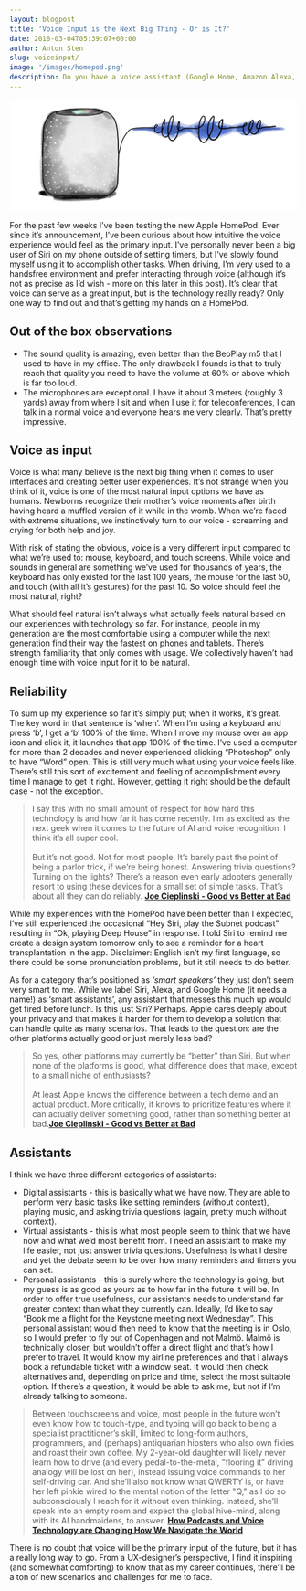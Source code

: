 ```yaml
---
layout: blogpost
title: 'Voice Input is the Next Big Thing - Or is It?'
date: 2018-03-04T05:39:07+00:00
author: Anton Sten
slug: voiceinput/
image: '/images/homepod.png'
description: Do you have a voice assistant (Google Home, Amazon Alexa, Apple HomePod, Siri) at home? Does it live up to the hype? I bought a HomePod and it’s amazing and also not amazing.
---
```


![Apple HomePod](/images/homepod.png)

For the past few weeks I’ve been testing the new Apple HomePod. Ever since it’s announcement, I’ve been curious about how intuitive the voice experience would feel as the primary input. I’ve personally never been a big user of Siri on my phone outside of setting timers, but I’ve slowly found myself using it to accomplish other tasks. When driving, I’m very used to a handsfree environment and prefer interacting through voice (although it’s not as precise as I’d wish - more on this later in this post). It’s clear that voice can serve as a great input, but is the technology really ready? Only one way to find out and that’s getting my hands on a HomePod.

## Out of the box observations
- The sound quality is amazing, even better than the BeoPlay m5 that I used to have in my office. The only drawback I founds is that to truly reach that quality you need to have the volume at 60% or above which is far too loud.
- The microphones are exceptional. I have it about 3 meters (roughly 3 yards) away from where I sit and when I use it for teleconferences, I can talk in a normal voice and everyone hears me very clearly. That’s pretty impressive.

## Voice as input
Voice is what many believe is the next big thing when it comes to user interfaces and creating better user experiences. It’s not strange when you think of it, voice is one of the most natural input options we have as humans. Newborns recognize their mother’s voice moments after birth having heard a muffled version of it while in the womb. When we’re faced with extreme situations, we instinctively turn to our voice - screaming and crying for both help and joy.

With risk of stating the obvious, voice is a very different input compared to what we’re used to: mouse, keyboard, and touch screens. While voice and sounds in general are something we’ve used for thousands of years, the keyboard has only existed for the last 100 years, the mouse for the last 50, and touch (with all it’s gestures) for the past 10. So voice should feel the most natural, right?

What should feel natural isn’t always what actually feels natural based on our experiences with technology so far. For instance, people in my generation are the most comfortable using a computer while the next generation find their way the fastest on phones and tablets. There’s strength familiarity that only comes with usage. We collectively haven’t had enough time with voice input for it to be natural.


## Reliability
To sum up my experience so far it’s simply put; when it works, it’s great. The key word in that sentence is ‘when’. When I’m using a keyboard and press ‘b’, I get a ‘b’ 100% of the time. When I move my mouse over an app icon and click it, it launches that app 100% of the time. I’ve used a computer for more than 2 decades and never experienced clicking “Photoshop” only to have “Word” open. This is still very much what using your voice feels like. There’s still this sort of excitement and feeling of accomplishment every time I manage to get it right. However, getting it right should be the default case - not the exception.

>I say this with no small amount of respect for how hard this technology is and how far it has come recently. I’m as excited as the next geek when it comes to the future of AI and voice recognition. I think it’s all super cool.<br /><br />But it’s not good. Not for most people. It’s barely past the point of being a parlor trick, if we’re being honest. Answering trivia questions? Turning on the lights? There’s a reason even early adopters generally resort to using these devices for a small set of simple tasks. That’s about all they can do reliably. **[Joe Cieplinski - Good vs Better at Bad](http://joecieplinski.com/blog/2018/02/14/good-vs-better-at-bad/)**

While my experiences with the HomePod have been better than I expected, I’ve still experienced the occasional “Hey Siri, play the Subnet podcast” resulting in “Ok, playing Deep House” in response. I told Siri to remind me create a design system tomorrow only to see a reminder for a heart transplantation in the app. Disclaimer: English isn’t my first language, so there could be some pronunciation problems, but it still needs to do better.

As for a category that’s positioned as _‘smart speakers’_ they just don’t seem very smart to me. While we label Siri, Alexa, and Google Home (it needs a name!) as ‘smart assistants’, any assistant that messes this much up would get fired before lunch. Is this just Siri? Perhaps. Apple cares deeply about your privacy and that makes it harder for them to develop a solution that can handle quite as many scenarios. That leads to the question: are the other platforms actually good or just merely less bad?

>So yes, other platforms may currently be “better” than Siri. But when none of the platforms is good, what difference does that make, except to a small niche of enthusiasts? <br /><br />At least Apple knows the difference between a tech demo and an actual product. More critically, it knows to prioritize features where it can actually deliver something good, rather than something better at bad.**[Joe Cieplinski - Good vs Better at Bad](http://joecieplinski.com/blog/2018/02/14/good-vs-better-at-bad/)**


## Assistants

I think we have three different categories of assistants:

-  Digital assistants - this is basically what we have now. They are able to perform very basic tasks like setting reminders (without context), playing music, and asking trivia questions (again, pretty much without context).
- Virtual assistants - this is what most people seem to think that we have now and what we’d most benefit from. I need an assistant to make my life easier, not just answer trivia questions. Usefulness is what I desire and yet the debate seem to be over how many reminders and timers you can set.
-  Personal assistants - this is surely where the technology is going, but my guess is as good as yours as to how far in the future it will be. In order to offer true usefulness, our assistants needs to understand far greater context than what they currently can. Ideally, I’d like to say “Book me a flight for the Keystone meeting next Wednesday”. This personal assistant would then need to know that the meeting is in Oslo, so I would prefer to fly out of Copenhagen and not Malmö. Malmö is technically closer, but wouldn’t offer a direct flight and that’s how I prefer to travel. It would know my airline preferences and that I always book a refundable ticket with a window seat. It would then check alternatives and, depending on price and time, select the most suitable option. If there’s a question, it would be able to ask me, but not if I’m already talking to someone.

>Between touchscreens and voice, most people in the future won’t even know how to touch-type, and typing will go back to being a specialist practitioner’s skill, limited to long-form authors, programmers, and (perhaps) antiquarian hipsters who also own fixies and roast their own coffee. My 2-year-old daughter will likely never learn how to drive (and every pedal-to-the-metal, "flooring it" driving analogy will be lost on her), instead issuing voice commands to her self-driving car. And she’ll also not know what QWERTY is, or have her left pinkie wired to the mental notion of the letter "Q," as I do so subconsciously I reach for it without even thinking. Instead, she’ll speak into an empty room and expect the global hive-mind, along with its AI handmaidens, to answer. **[How Podcasts and Voice Technology are Changing How We Navigate the World](https://www.wired.com/story/voice-technology-content-commerce/)**


There is no doubt that voice will be the primary input of the future, but it has a really long way to go. From a UX-designer’s perspective, I find it inspiring (and somewhat comforting) to know that as my career continues, there’ll be a ton of new scenarios and challenges for me to face.
